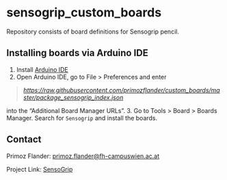 # sensogrip_custom_boards

Repository consists of board definitions for Sensogrip pencil.


## Installing boards via Arduino IDE

1. Install [Arduino IDE](https://www.arduino.cc/en/guide/windows)
2. Open Arduino IDE, go to File > Preferences and enter
> _https://raw.githubusercontent.com/primozflander/custom_boards/master/package_sensogrip_index.json_

into the “Additional Board Manager URLs”.
3. Go to Tools > Board > Boards Manager. Search for `Sensogrip` and install the boards.

## Contact

Primoz Flander: primoz.flander@fh-campuswien.ac.at

Project Link: [SensoGrip](https://github.com/primozflander/senso-grip)
